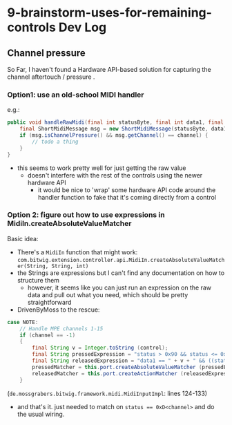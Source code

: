 # 9-brainstorm-uses-for-remaining-controls Dev Log

## Channel pressure

So Far, I haven't found a Hardware API-based solution for capturing the channel aftertouch / pressure .

### Option1: use an old-school MIDI handler 

e.g.: 
```java
public void handleRawMidi(final int statusByte, final int data1, final int data2) {
    final ShortMidiMessage msg = new ShortMidiMessage(statusByte, data1, data2);
    if (msg.isChannelPressure() && msg.getChannel() == channel) {
        // todo a thing
    }
}
```

- this seems to work pretty well for just getting the raw value
  - doesn't interfere with the rest of the controls using the newer hardware API
    - it would be nice to 'wrap' some hardware API code around the handler function to fake that it's coming directly from a control


### Option 2: figure out how to use expressions in MidiIn.createAbsoluteValueMatcher

Basic idea:
- There's a `MidiIn` function that might work: `com.bitwig.extension.controller.api.MidiIn.createAbsoluteValueMatcher(String, String, int)`
- the Strings are expressions but I can't find any documentation on how to structure them
  - however, it seems like you can just run an expression on the raw data and pull out what you need, which should be pretty straightforward 
- DrivenByMoss to the rescue:

```java
case NOTE:
    // Handle MPE channels 1-15
    if (channel == -1)
    {
        final String v = Integer.toString (control);
        final String pressedExpression = "status > 0x90 && status <= 0x9F && data1 == " + v + " && data2 > 0";
        final String releasedExpression = "data1 == " + v + " && ((status > 0x90 && status <= 0x9F && data2 == 0) || (status > 0x80 && status <= 0x8F))";
        pressedMatcher = this.port.createAbsoluteValueMatcher (pressedExpression, "data2", 7);
        releasedMatcher = this.port.createActionMatcher (releasedExpression);
    }
```
(`de.mossgrabers.bitwig.framework.midi.MidiInputImpl`: lines 124-133)

- and that's it. just needed to match on `status == 0xD<channel>` and do the usual wiring. 
